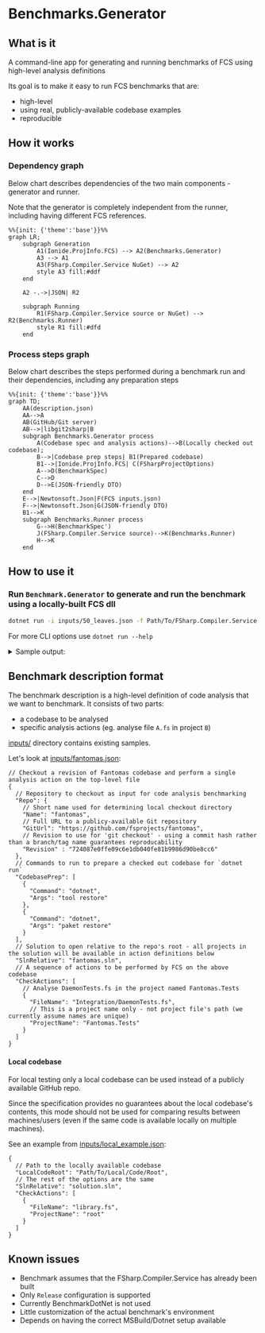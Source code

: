 # Benchmarks.Generator

## What is it
A command-line app for generating and running benchmarks of FCS using high-level analysis definitions

Its goal is to make it easy to run FCS benchmarks that are:
* high-level
* using real, publicly-available codebase examples
* reproducible

## How it works
### Dependency graph
Below chart describes dependencies of the two main components - generator and runner.

Note that the generator is completely independent from the runner, including having different FCS references. 
```mermaid
%%{init: {'theme':'base'}}%%
graph LR;
    subgraph Generation
        A1(Ionide.ProjInfo.FCS) --> A2(Benchmarks.Generator)
        A3 --> A1
        A3(FSharp.Compiler.Service NuGet) --> A2
        style A3 fill:#ddf
    end

    A2 -.->|JSON| R2
    
    subgraph Running
        R1(FSharp.Compiler.Service source or NuGet) --> R2(Benchmarks.Runner)
        style R1 fill:#dfd
    end
```
### Process steps graph
Below chart describes the steps performed during a benchmark run and their dependencies, including any preparation steps
```mermaid
%%{init: {'theme':'base'}}%%
graph TD;
    AA(description.json)
    AA-->A
    AB(GitHub/Git server)
    AB-->|libgit2sharp|B
    subgraph Benchmarks.Generator process
        A(Codebase spec and analysis actions)-->B(Locally checked out codebase);
        B-->|Codebase prep steps| B1(Prepared codebase)
        B1-->|Ionide.ProjInfo.FCS| C(FSharpProjectOptions)
        A-->D(BenchmarkSpec)
        C-->D
        D-->E(JSON-friendly DTO)
    end
    E-->|Newtonsoft.Json|F(FCS inputs.json)
    F-->|Newtonsoft.Json|G(JSON-friendly DTO)
    B1-->K
    subgraph Benchmarks.Runner process
        G-->H(BenchmarkSpec')
        J(FSharp.Compiler.Service source)-->K(Benchmarks.Runner)
        H-->K
    end
```
## How to use it
### Run `Benchmark.Generator` to generate and run the benchmark using a locally-built FCS dll
```bash
dotnet run -i inputs/50_leaves.json -f Path/To/FSharp.Compiler.Service.dll 
```
For more CLI options use `dotnet run --help`

<details>
<summary>Sample output:</summary>

```bash
[13:17:58 INF] PrepareCodebase: Preparing repo 50_leaves - https://github.com/safesparrow/fsharp-samples at revision 744ada94e1fffda8d622f817f6b7642a0d17e4f0
[13:17:58 INF] PrepareCodebase: .artifacts\50_leaves\744ada94e1fffda8d622f817f6b7642a0d17e4f0 already exists - will assume the correct repository is already checked out
[13:17:58 INF] PrepareCodebase: Running 1 codebase prep steps
[13:18:06 INF] LoadOptions: 51 projects loaded from D:\projekty\ftest\fsharp-benchmark-generator\.artifacts\50_leaves\744ada94e1fffda8d622f817f6b7642a0d17e4f0\50_leaves/solution.sln
[13:18:06 INF] PrepareAndRun: Serializing inputs as D:\projekty\ftest\fsharp-benchmark-generator\.artifacts\50_leaves\744ada94e1fffda8d622f817f6b7642a0d17e4f0\.artifacts\2022-07-23_12-18-06.fcsinputs.json
[13:18:06 INF] Run: Starting the benchmark
[13:18:06 INF] Run: Deserializing inputs from 'D:\projekty\ftest\fsharp-benchmark-generator\.artifacts\50_leaves\744ada94e1fffda8d622f817f6b7642a0d17e4f0\.artifacts\2022-07-23_12-18-06.fcsinputs.json'
[13:18:07 INF] Run: Running 1 iteration(s) of the benchmark, each containing 1 action(s)
[13:18:07 INF] Run: [0] Action: start
[13:18:25 INF] Run: 0 diagnostics calculated:
[13:18:25 INF] Run: [0] Action: took 17925ms
[13:18:25 INF] Run: Performed 1 action(s) in 17925ms
[13:18:25 INF] Run: Performed 1 iteration(s) in 17925 - averaging 17925ms per iteration
```

</details>

## Benchmark description format
The benchmark description is a high-level definition of code analysis that we want to benchmark. It consists of two parts:
- a codebase to be analysed
- specific analysis actions (eg. analyse file `A.fs` in project `B`)

[inputs/](inputs/) directory contains existing samples.

Let's look at [inputs/fantomas.json](inputs/fantomas.json):
```json5
// Checkout a revision of Fantomas codebase and perform a single analysis action on the top-level file
{
  // Repository to checkout as input for code analysis benchmarking
  "Repo": {
    // Short name used for determining local checkout directory
    "Name": "fantomas",
    // Full URL to a publicy-available Git repository
    "GitUrl": "https://github.com/fsprojects/fantomas",
    // Revision to use for 'git checkout' - using a commit hash rather than a branch/tag name guarantees reproducability
    "Revision" : "724087e0ffe09c6e1db040fe81b9986d90be8cc6"
  },
  // Commands to run to prepare a checked out codebase for `dotnet run`
  "CodebasePrep": [
    {
      "Command": "dotnet",
      "Args": "tool restore"
    },
    {
      "Command": "dotnet",
      "Args": "paket restore"
    }
  ],
  // Solution to open relative to the repo's root - all projects in the solution will be available in action definitions below
  "SlnRelative": "fantomas.sln",
  // A sequence of actions to be performed by FCS on the above codebase
  "CheckActions": [
    // Analyse DaemonTests.fs in the project named Fantomas.Tests
    {
      "FileName": "Integration/DaemonTests.fs",
      // This is a project name only - not project file's path (we currently assume names are unique)
      "ProjectName": "Fantomas.Tests"
    }
  ]
}
```
#### Local codebase
For local testing only a local codebase can be used instead of a publicly available GitHub repo.

Since the specification provides no guarantees about the local codebase's contents, this mode should not be used for comparing results between machines/users (even if the same code is available locally on multiple machines).

See an example from [inputs/local_example.json](inputs/local_example.json): 
```json5
{
  // Path to the locally available codebase
  "LocalCodeRoot": "Path/To/Local/Code/Root",
  // The rest of the options are the same
  "SlnRelative": "solution.sln",
  "CheckActions": [
    {
      "FileName": "library.fs",
      "ProjectName": "root"
    }
  ]
}
```

## Known issues
* Benchmark assumes that the FSharp.Compiler.Service has already been built
* Only `Release` configuration is supported
* Currently BenchmarkDotNet is not used
* Little customization of the actual benchmark's environment
* Depends on having the correct MSBuild/Dotnet setup available
